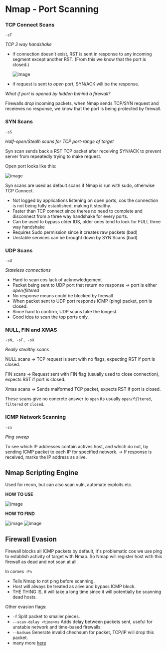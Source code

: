 # Nmap - Port Scanning

### TCP Connect Scans

`-sT `

*TCP 3 way handshake*
- if connection doesn't exist, RST is sent in response to any incoming segment except another RST. 
  (From this we know that the port is closed.)
  
  ![image](https://user-images.githubusercontent.com/80155116/111609373-17e2f880-883f-11eb-8072-d6a0ffcbed4a.png)

- if request is sent to *open* port, SYN/ACK will be the response.

*What if port is opened by hidden behind a firewall?*

Firewalls *drop* incoming packets, when Nmap sends TCP/SYN request and receieves no response, we know that the port is being protected by firewall.

### SYN Scans

`-sS`

*Half-open/Stealh scans for TCP port-range of target*

Syn scan sends back a RST TCP packet after receiving SYN/ACK to prevent server from repeatedly trying to make request.

Open port looks like this:

![image](https://user-images.githubusercontent.com/80155116/111610457-3eedfa00-8840-11eb-88e0-9b4f8411f5b4.png)

Syn scans are used as default scans if Nmap is run with sudo, otherwise TCP Connect.

- Not logged by applications listening on open ports, cos the connection is not being fully established, making it stealthy.
- Faster than TCP connect since theres no need to complete and disconnect from a three way handshake for every ports.
- Can be used to bypass older IDS, older ones tend to look for FULL three way handshake
- Requires Sudo permission since it creates raw packets (bad)
- Unstable services can be brought down by SYN Scans (bad)

### UDP Scans

`-sU`

*Stateless connections*

- Hard to scan cos lack of acknowledgement
- Packet being sent to UDP port that return no response -> port is either *open/filtered* 
- No response means could be blocked by firewall
- When packet sent to UDP port responds ICMP (ping) packet, port is closed.
- Since hard to confirm, UDP scans take the longest.
- Good idea to scan the top ports only.

### NULL, FIN and XMAS

`-sN, -sF, -sX`

*Really stealthy scans*

NULL scans -> TCP request is sent with no flags, expecting RST if port is closed.

FIN scans -> Request sent with FIN flag (usually used to close connection), expects RST if port is closed.

Xmas scans -> Sends malformed TCP packet, expects RST if port is closed.

These scans give no concrete answer to `open` its usually `open/filtered`, `filtered` or `closed`.

### ICMP Network Scanning

`-sn`

*Ping sweep*

To see which IP addresses contain actives host, and which do not, by sending ICMP packet to each IP for specified network.
-> If response is received, marks the IP address as alive.

## **N**map **S**cripting **E**ngine

Used for recon, but can also scan vuln, automate exploits etc.

**HOW TO USE**

![image](https://user-images.githubusercontent.com/80155116/111615139-44017800-8845-11eb-8f00-274a048abec4.png)

**HOW TO FIND**

![image](https://user-images.githubusercontent.com/80155116/111617665-47e2c980-8848-11eb-998a-218af0ada7ef.png)
![image](https://user-images.githubusercontent.com/80155116/111617687-4dd8aa80-8848-11eb-9368-327f65f701ad.png)

## Firewall Evasion

Firewall blocks all ICMP packets by default, it's problematic cos we use ping to establish activity of target with Nmap. So Nmap will register host with this firewall as dead and not scan at all.

In comes
`-Pn`
- Tells Nmap to not ping before scanning.
- Host will always be treated as alive and bypass ICMP block.
- THE THING IS, it will take a long time since it will potentially be scanning dead hosts.

Other evasion flags:
- `-f` Split packet to smaller pieces.
- `--scan-delay <time>ms` Adds delay between packets sent, useful for unstable network and time-based firewalls.
- `--badsum` Generate invalid chechsum for packet, TCP/IP will drop this packet.
- many more [here](https://nmap.org/book/man-bypass-firewalls-ids.html)



